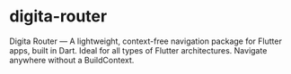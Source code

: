 # digita-router
Digita Router — A lightweight, context-free navigation package for Flutter apps, built in Dart. Ideal for all types of Flutter architectures. Navigate anywhere without a BuildContext.
